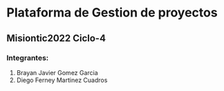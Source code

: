# Plataforma de Gestion de proyectos
## Misiontic2022 Ciclo-4


### Integrantes:

1. Brayan Javier Gomez Garcia
2. Diego Ferney Martinez Cuadros


